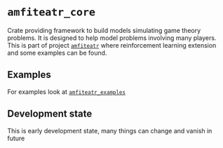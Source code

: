 # `amfiteatr_core`

Crate providing framework to build models simulating game theory problems. 
It is designed to help model problems involving many players.
This is part of project [`amfiteatr`](https://github.com/moroviintaas/amfiteatr.git) 
where reinforcement learning extension and some examples can be found.

## Examples
For examples look at [`amfiteatr_examples`](https://github.com/moroviintaas/amfiteatr_examples.git)
## Development state
This is early development state, many things can change and vanish in future